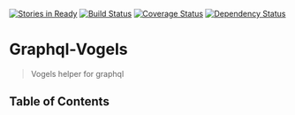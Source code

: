 [![Stories in Ready](https://badge.waffle.io/c10h22/graphql-vogels.png?label=ready&title=Ready)](https://waffle.io/c10h22/graphql-vogels)
[![Build Status](https://travis-ci.org/c10h22/graphql-vogels.svg?branch=master)](https://travis-ci.org/c10h22/graphql-vogels)
[![Coverage Status](https://coveralls.io/repos/c10h22/graphql-vogels/badge.svg?branch=master&service=github)](https://coveralls.io/github/c10h22/graphql-vogels?branch=master)
[![Dependency Status](https://www.versioneye.com/user/projects/55aba34b30653500230003f9/badge.svg?style=flat)](https://www.versioneye.com/user/projects/55aba34b30653500230003f9)
# Graphql-Vogels

> Vogels helper for graphql

## Table of Contents